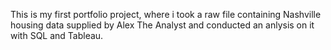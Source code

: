 This is my first portfolio project, where i took a raw file containing Nashville housing data supplied by Alex The Analyst and conducted an anlysis on it with SQL and Tableau.
